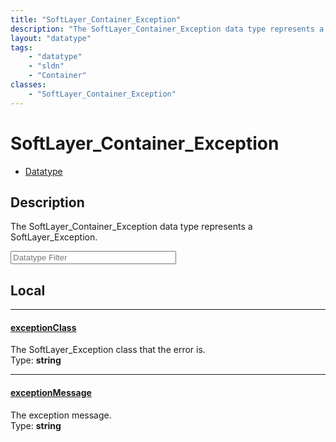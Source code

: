 ```yaml
---
title: "SoftLayer_Container_Exception"
description: "The SoftLayer_Container_Exception data type represents a SoftLayer_Exception."
layout: "datatype"
tags:
    - "datatype"
    - "sldn"
    - "Container"
classes:
    - "SoftLayer_Container_Exception"
---
```


# SoftLayer_Container_Exception
<div id='service-datatype'>
    <ul id='sldn-reference-tabs'>
        <li id='datatype'> <a href='/reference/datatypes/SoftLayer_Container_Exception' >Datatype</a></li>
    </ul>
</div>

## Description 
The SoftLayer_Container_Exception data type represents a SoftLayer_Exception. 





<!-- Filer BEGIN -->
<div class="view-filters">
        <div class="clearfix">
            <div class="search-input-box">
                <input placeholder="Datatype Filter" onkeyup="titleSearch(inputId='prop-input', divId='properties', elementClass='prop-row')" 
                    type="text" id="prop-input" value="" size="30" maxlength="128" class="form-text">
            </div>
        </div>
</div>
<!-- Filer END -->

<div id="properties" class="content">
<div id="localProperties" class="prop-content" >

## Local
<div class="prop-row">

-----
[exceptionClass]: #exceptionclass
#### [exceptionClass]
The SoftLayer_Exception class that the error is.  
<span class="type-label">Type: </span>**string**


</div>
<div class="prop-row">

-----
[exceptionMessage]: #exceptionmessage
#### [exceptionMessage]
The exception message.  
<span class="type-label">Type: </span>**string**


</div>
</div>
<!-- LOCAL PROPERTY END -->

</div>


